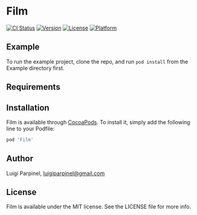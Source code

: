 # Film

[![CI Status](http://img.shields.io/travis/gigisommo/Film.svg?style=flat)](https://travis-ci.org/gigisommo/Film)
[![Version](https://img.shields.io/cocoapods/v/Film.svg?style=flat)](http://cocoapods.org/pods/Film)
[![License](https://img.shields.io/cocoapods/l/Film.svg?style=flat)](http://cocoapods.org/pods/Film)
[![Platform](https://img.shields.io/cocoapods/p/Film.svg?style=flat)](http://cocoapods.org/pods/Film)

## Example

To run the example project, clone the repo, and run `pod install` from the Example directory first.

## Requirements

## Installation

Film is available through [CocoaPods](http://cocoapods.org). To install
it, simply add the following line to your Podfile:

```ruby
pod 'Film'
```

## Author

Luigi Parpinel, luigiparpinel@gmail.com

## License

Film is available under the MIT license. See the LICENSE file for more info.

